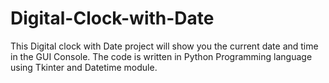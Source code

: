 # Digital-Clock-with-Date
This Digital clock with Date project will show you the current date and time in the GUI Console. The code is written in Python Programming language using Tkinter and Datetime module.
